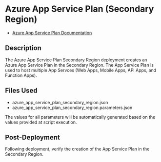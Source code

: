 # Azure App Service Plan (Secondary Region)

- [Azure App Service Plan Documentation](https://docs.microsoft.com/en-us/azure/app-service/overview-hosting-plans "Azure App Service Plan Documentation")

## Description

The Azure App Service Plan Secondary Region deployment creates an Azure App Service Plan in the Secondary Region.  The App Service Plan is used to host multiple App Servces (Web Apps, Mobile Apps, API Apps, and Function Apps).

## Files Used

- azure_app_service_plan_secondary_region.json
- azure_app_service_plan_secondary_region.parameters.json

The values for all parameters will be automatically generated based on the values provided at script execution.

## Post-Deployment

Following deployment, verify the creation of the App Service Plan in the Secondary Region.
